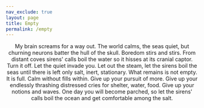 ```yaml
---
nav_exclude: true
layout: page
title: Empty
permalink: /empty
---
```



<p align="center">
My brain screams for a way out. The world calms, the seas quiet, but churning neurons batter
the hull of the skull. Boredom stirs and stirs. From distant coves sirens' 
calls boil the water so it hisses at its cranial captor.  
Turn it off. Let the quiet invade you.  
Let out the steam, let the sirens boil the seas until there is left only salt,  
inert, stationary.  
What remains is not empty. It is full. Calm without fills within. Give up
your pursuit of more. Give up your endlessly thrashing distressed cries for shelter, 
water, food. Give up your notions and waves. One day you will become parched, so let the sirens'
calls boil the ocean and  
get comfortable among the salt.
</p>
